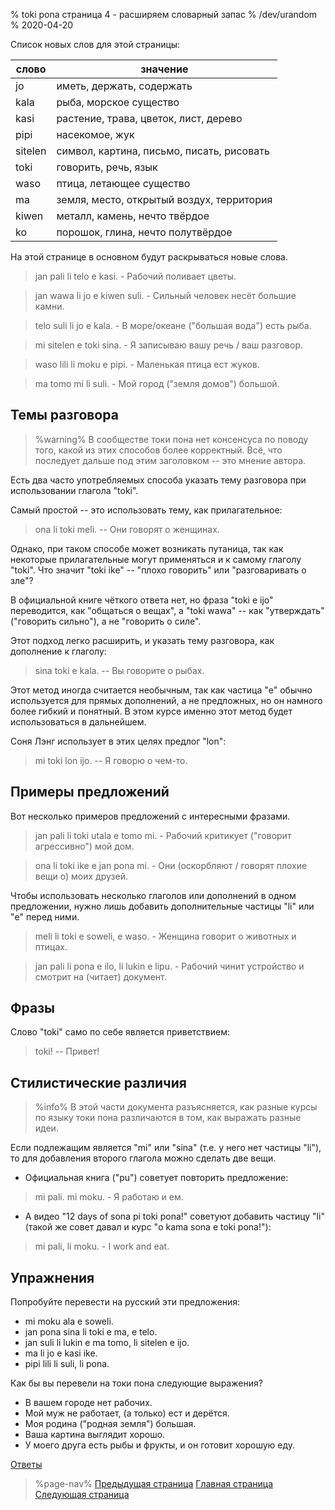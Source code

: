 % toki pona страница 4 - расширяем словарный запас
% /dev/urandom
% 2020-04-20

Список новых слов для этой страницы:

| слово     | значение                                |
|-----------|-----------------------------------------|
| jo        | иметь, держать, содержать               |
| kala      | рыба, морское существо                  |
| kasi      | растение, трава, цветок, лист, дерево   |
| pipi      | насекомое, жук                          |
| sitelen   | символ, картина, письмо, писать, рисовать|
| toki      | говорить, речь, язык                    |
| waso      | птица, летающее существо                |
| ma        | земля, место, открытый воздух, территория |
| kiwen     | металл, камень, нечто твёрдое           |
| ko        | порошок, глина, нечто полутвёрдое       |

На этой странице в основном будут раскрываться новые слова.

> jan pali li telo e kasi. - Рабочий поливает цветы.

> jan wawa li jo e kiwen suli. - Сильный человек несёт большие камни.

> telo suli li jo e kala. - В море/океане ("большая вода") есть рыба.

> mi sitelen e toki sina. - Я записываю вашу речь / ваш разговор.

> waso lili li moku e pipi. - Маленькая птица ест жуков.

> ma tomo mi li suli. - Мой город ("земля домов") большой.

## Темы разговора

> %warning%
> В сообществе токи пона нет консенсуса по поводу того, какой из этих способов
> более корректный. Всё, что последует дальше под этим заголовком -- это мнение
> автора.

Есть два часто употребляемых способа указать тему разговора при использовании
глагола "toki".

Самый простой -- это использовать тему, как прилагательное:

> ona li toki meli. -- Они говорят о женщинах.

Однако, при таком способе может возникать путаница, так как некоторые
прилагательные могут применяться и к самому глаголу "toki". Что значит "toki
ike" -- "плохо говорить" или "разговаривать о зле"?

В официальной книге чёткого ответа нет, но фраза "toki e ijo"
переводится, как "общаться о вещах", а "toki wawa" -- как "утверждать"
("говорить сильно"), а не "говорить о силе".

Этот подход легко расширить, и указать тему разговора, как дополнение к глаголу:

> sina toki e kala. -- Вы говорите о рыбах.

Этот метод иногда считается необычным, так как частица "e" обычно используется
для прямых дополнений, а не предложных, но он намного более гибкий и понятный. В
этом курсе именно этот метод будет использоваться в дальнейшем.

Соня Лэнг использует в этих целях предлог "lon":

> mi toki lon ijo. -- Я говорю о чем-то.

## Примеры предложений

Вот несколько примеров предложений с интересными фразами.

> jan pali li toki utala e tomo mi. - Рабочий критикует ("говорит агрессивно")
> мой дом.

> ona li toki ike e jan pona mi. - Они (оскорбляют / говорят плохие вещи о) моих
> друзей.

Чтобы использовать несколько глаголов или дополнений в одном предложении, нужно
лишь добавить дополнительные частицы "li" или "e" перед ними.

> meli li toki e soweli, e waso. - Женщина говорит о животных и птицах.

> jan pali li pona e ilo, li lukin e lipu. - Рабочий чинит устройство и смотрит
> на (читает) документ.

## Фразы

Слово "toki" само по себе является приветствием:

> toki! -- Привет!

## Стилистические различия

> %info%
> В этой части документа разъясняется, как разные курсы по языку токи пона
> различаются в том, как выражать разные идеи.

Если подлежащим является "mi" или "sina" (т.е. у него нет частицы "li"), то для
добавления второго глагола можно сделать две вещи.

* Официальная книга ("pu") советует повторить предложение:

> mi pali. mi moku. - Я работаю и ем.

* А видео "12 days of sona pi toki pona!" советуют добавить частицу "li" (такой
  же совет давал и курс "o kama sona e toki pona!"):

> mi pali, li moku. - I work and eat.

## Упражнения

Попробуйте перевести на русский эти предложения:

* mi moku ala e soweli.
* jan pona sina li toki e ma, e telo.
* jan suli li lukin e ma tomo, li sitelen e ijo.
* ma li jo e kasi ike.
* pipi lili li suli, li pona.

Как бы вы перевели на токи пона следующие выражения?

* В вашем городе нет рабочих.
* Мой муж не работает, (а только) ест и дерётся.
* Моя родина ("родная земля") большая.
* Ваша картина выглядит хорошо.
* У моего друга есть рыбы и фрукты, и он готовит хорошую еду.

[Ответы](ru/answers#p4)

> %page-nav%
> [Предыдущая страница](ru/3)
> [Главная страница](ru)
> [Следующая страница](ru/5)
